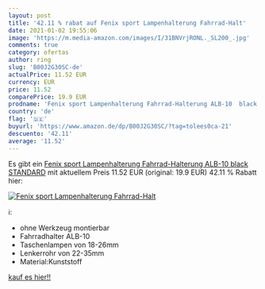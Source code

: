 ```yaml
---
layout: post
title: '42.11 % rabat auf Fenix sport Lampenhalterung Fahrrad-Halt'
date: 2021-01-02 19:55:06
image: 'https://m.media-amazon.com/images/I/31BNVrjRONL._SL200_.jpg'
comments: true
category: ofertas
author: ring
slug: 'B00J2G30SC-de'
actualPrice: 11.52 EUR
currency: EUR
price: 11.52
comparePrice: 19.9 EUR
prodname: 'Fenix sport Lampenhalterung Fahrrad-Halterung ALB-10  black  STANDARD'
country: 'de'
flag: '🇩🇪'
buyurl: 'https://www.amazon.de/dp/B00J2G30SC/?tag=tolees0ca-21'
descuento: '42.11'
average: '11.52'
---
```


Es gibt ein [Fenix sport Lampenhalterung Fahrrad-Halterung ALB-10  black  STANDARD](https://www.amazon.de/dp/B00J2G30SC/?tag=tolees0ca-21) mit aktuellem Preis 11.52 EUR (original: 19.9 EUR) 42.11 % Rabatt hier:

[![Fenix sport Lampenhalterung Fahrrad-Halt](https://m.media-amazon.com/images/I/31BNVrjRONL._SL200_.jpg)](https://www.amazon.de/dp/B00J2G30SC/?tag=tolees0ca-21)

ℹ️:

- ohne Werkzeug montierbar
- Fahrradhalter ALB-10
- Taschenlampen von 18-26mm
- Lenkerrohr von 22-35mm
- Material:Kunststoff

[kauf es hier!!](https://www.amazon.de/dp/B00J2G30SC/?tag=tolees0ca-21)
